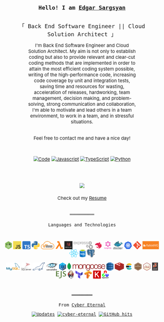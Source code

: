 <h3 align="center" style="font-size: 18px"><samp>Hello! I am <b><a rel="nofollow noopener noreferrer" target="_blank" href="https://cyber-eternal.github.io/">Edgar Sargsyan</a></b></samp></h3>

<p align="center"><br>
  <samp style="font-size: 18px">
    「 Back End Software Engineer || Cloud Solution Architect 」<br>
  </samp>
</p>

<div align="center" style="font-size: 15px">
   <!-- <summary> <samp>&#9776; Details</samp></summary> -->
   <p align="center">
 <p style="width: 70%; text-align: center; margin: auto">
I'm Back End Software Engineer and Cloud Solution Architect. My aim is not only to establish coding but also to provide relevant and clear-cut coding methods that are implemented in order to attain the most efficient coding system possible, writing of the high-performance code, increasing code coverage by unit and integration tests, saving time and resources for wasting, acceleration of releases, hardworking, team management, decision making, and problem-solving, strong communication and collaboration, I'm able to motivate and lead others in a team environment, to work in a team, and in stressful situations.

<br>
<br>

Feel free to contact me and have a nice day!

  </p>

<br>

<a href="https://github.com/cyber-eternal?tab=repositories" target="_blank"><img alt="Code" src="https://img.shields.io/badge/-code-000000?style=flat-square&logo=Plex&logoColor=white"></a>
<a href="https://github.com/cyber-eternal?tab=repositories&language=javascript" target="_blank"><img alt="Javascript" src="https://img.shields.io/badge/-Javascript-f1e05a?style=flat-square&logo=Javascript&logoColor=black"></a>
<a href="https://github.com/cyber-eternal?tab=repositories&language=typescript" target="_blank"><img alt="TypeScript" src="https://img.shields.io/badge/-TypeScript-f34b7d?style=flat-square&logo=TypeScript&logoColor=white&color=darkgreen"></a>
<a href="https://github.com/cyber-eternal?tab=repositories&language=python" target="_blank"><img alt="Python" src="https://img.shields.io/badge/-Python-3572A5?style=flat-square&logo=Python&logoColor=yellow"></a>

<br>

<br>

<img src="https://github-readme-stats.vercel.app/api?username=cyber-eternal&show_icons=true&theme=dark&title_color=27d545&count_private=true&&show_owner=true"></img>
<br>
<br>
Check out my <a rel="nofollow noopener noreferrer" target="_blank" href="https://cyber-eternal.github.io/src/cv/EdgarSargsyan's_CV.pdf">Resume</a><br><br>
</samp>

  </p>
  
</div>

<languages align="center">
<p align="center">
════════<br><br>
 <samp>Languages and Technologies</samp></p>
<br>

<p align="center">
<a src="#"><img align="center" title="Node.js" alt="Node JS" height="26px" src="./tmp/nodejs.png" /></a>
<a src="#"><img align="center" title="Javascript" alt="JavaScript" height="26px" src="./tmp/js.png" /></a>
<a src="#"><img align="center" title="TavaScript" alt="TypeScript" height="26px" src="./tmp/ts.png" /></a>
<a src="#"><img align="center" title="Python" alt="Python" height="26px" src="./tmp/python-logo.png" /></a>
<a src="#"><img align="center" title="Amazon Web Services(AWS)" alt="AWS" height="26px" src="./tmp/aws.png" /></a>
<a src="#"><img align="center" title="Lambda" alt="Lambda" height="26px" src="./tmp/lambda.png" /></a>
<a src="#"><img align="center" title="Serverless" alt="Serverless" height="26px" src="./tmp/serverless.png" /></a>
<a src="#"><img align="center" title="Express" alt="Express" height="26px" src="./tmp/express.png" /></a>
<a src="#"><img align="center" title="Nest.js" alt="Nest.js" height="26px" src="./tmp/nestjs.svg" /></a>
<a src="#"><img align="center" title="Graphql" alt="Graphql" height="26px" src="./tmp/graphql.png" /></a>
<a src="#"><img align="center" title="Docker" alt="Docker" height="26px" src="./tmp/docker.svg" /></a>
<a src="#"><img align="center" title="Kubernetes" alt="Kubernetes" height="26px" src="./tmp/kubernetes.png" /></a>
<a src="#"><img align="center" title="Git" alt="Git" height="26px" src="./tmp/git.png" /></a>
<a src="#"><img align="center" title="RabbitMQ" alt="RabbitMQ" height="26px" src="./tmp/rabbitmq.jpg" /></a>
<a src="#"><img align="center" title="React" alt="React" height="26px" src="./tmp/react.png" /></a>
<a src="#"><img align="center" title="SQL" alt="SQL" height="26px" src="./tmp/sql.png" /></a>
<a src="#"><img align="center" title="PostgreSQL" alt="PostgreSQL" height="26px" src="./tmp/pgsql.png" /></a>
<br>
<br>
<a src="#"><img align="center" title="MySQL" alt="MySQL" height="26px" src="./tmp/mysql.png" /></a>
<a src="#"><img align="center" title="MsSQL" alt="MsSQL" height="26px" src="./tmp/mssql.svg" /></a>
<a src="#"><img align="center" title="MariaDB" alt="MariaBD" height="26px" src="./tmp/mariadb.svg" /></a>
<a src="#"><img align="center" alt="Casandra DB" height="26px" src="./tmp/casandra.png" /> </a>
<a src="#"><img align="center" title="Sequelize ORM" alt="Sequelize" height="26px" src="./tmp/sequelize.png" /></a>
<a src="#"><img align="center" title="MongoDB" alt="MongoDB" height="26px" src="./tmp/mongodb.png" /></a>
<a src="#"><img align="center" title="Mongoose ODM" alt="Mongoose" height="26px" src="./tmp/mongoose.png" /></a>
<a src="#"><img align="center" title="AWS Dybamo DB" alt="AWS Dybamo DB" height="26px" src="./tmp/aws-dynamodb.svg" /></a>
<a src="#"><img align="center" title="Redis" alt="Redis" height="26px" src="./tmp/redis.svg" /></a>
<a src="#"><img align="center" title="Elastic Search" alt="Elastic Search" height="26px" src="./tmp/elastic_search.svg" /></a>
<a src="#"><img align="center" title="Mocha" alt="Mocha" height="26px" src="./tmp/mocha.png" /></a>
<a src="#"><img align="center" title="Chai" alt="Chai" height="26px" src="./tmp/chai.png" /></a>
<a src="#"><img align="center" title="Jest" alt="Jest" height="26px" src="./tmp/jest.png" /></a>
<a src="#"><img align="center" title="EJS" alt="EJS" height="26px" src="./tmp/ejs.png" /></a>
<a src="#"><img align="center" title="Jenkins" alt="Jenkins" height="26px" src="./tmp/jenkins.png" /></a>
<a src="#"><img align="center" title="Terrafrom" alt="Terrafrom" height="26px" src="./tmp/terraform.png" /></a>
<a src="#"><img align="center" title="Tenserflow" alt="Tenserflow" height="26px" src="./tmp/tenserflow.png" /></a>
<a src="#"><img align="center" title="Keras" alt="Keras" height="26px" src="./tmp/keras.png" /></a>
<a src="#"><img align="center" title="OpenCV" alt="OpenCV" height="26px" src="./tmp/opencv.png" /></a>
</p>
</languages>

</br>

<samp>
  <p align="center">
    ════════<br><br>
    From <a href="https://github.com/cyber-eternal/cyber-eternal">Cyber Eternal</a>
  </p>

  <p align="center">
<a href="https://github.com/cyber-eternal?tab=followers" target="_blank"><img alt="Updates" src="https://img.shields.io/badge/--000000?style=flat-square&logo=RSS&logoColor=white&color=red"></a>
<a href="https://github.com/cyber-eternal" target="_blank"><img alt="cyber-eternal" src="https://badges.pufler.dev/visits/cyber-eternal/cyber-eternal?logo=GitHub&label=Visits&color=darkgreen&logoColor=white&style=flat-square"/></a>
<a href="https://github.com/cyber-eternal/cyber-eternal" target="_blank"><img alt="GitHub hits" src="https://img.shields.io/github/last-commit/cyber-eternal/cyber-eternal?label=Profile%20Updated&style=flat-square&color=darkgreen"></a>
</p>
</samp>
